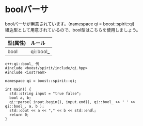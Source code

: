 # boolパーサ
  boolパーサが用意されています。(namespace qi = boost::spirit::qi)  
  組込型として用意されているので、bool型はこちらを使用しましょう。  

| 型(属性) | ルール |
|:--|:--|
| bool | qi::bool_ | 

```
c++:qi::bool_ 例
#include <boost/spirit/include/qi.hpp>
#include <iostream>

namespace qi = boost::spirit::qi;

int main() {
  std::string input = "true false";
  bool a, b;
  qi::parse( input.begin(), input.end(), qi::bool_ >> ' ' >> qi::bool_, a, b );
  std::cout << a << "," << b << std::endl;
  return 0;
}
```


